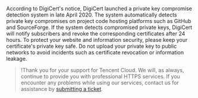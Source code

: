 According to DigiCert's notice, DigiCert launched a private key compromise detection system in late April 2020. The system automatically detects private key compromises on project code hosting platforms such as GitHub and SourceForge. If the system detects compromised private keys, DigiCert will notify subscribers and revoke the corresponding certificates after 24 hours.
To protect your website and information security, please keep your certificate's private key safe. Do not upload your private key to public networks to avoid incidents such as certificate revocation or information leakage.

>!Thank you for your support for Tencent Cloud. We will, as always, continue to provide you with professional HTTPS services.
If you encounter any problems while using our services, contact us for assistance by [submitting a ticket](https://console.cloud.tencent.com/workorder/category).

